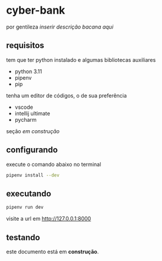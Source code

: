 # cyber-bank

por gentileza _inserir descrição bacana aqui_

## requisitos

tem que ter python instalado e algumas bibliotecas auxiliares

- python 3.11
- pipenv
- pip

tenha um editor de códigos, o de sua preferência

- vscode
- intellij ultimate
- pycharm

seção _em construção_

## configurando

execute o comando abaixo no terminal

```bash
pipenv install --dev
```

## executando

```bash
pipenv run dev
```

visite a url em <http://127.0.0.1:8000>

## testando

este documento está em **construção**.
